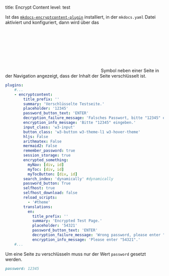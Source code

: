 title: Encrypt Content
level: test

Ist das [`mkdocs-encryptcontent-plugin`](https://github.com/unverbuggt/mkdocs-encryptcontent-plugin) installiert, in der `mkdocs.yaml` Datei aktiviert und konfiguriert,
dann wird über das <svg class="svg-1em"><use xlink:href="#encrypted" /></svg> Symbol neben einer Seite in der Navigation angezeigt, dass der Inhalt der Seite verschlüsselt ist.

```yaml
plugins:
    #...
    - encryptcontent:
        title_prefix: ''
        summary: 'Verschlüsselte Testseite.'
        placeholder: '12345'
        password_button_text: 'ENTER'
        decryption_failure_message: 'Falsches Passwort, bitte "12345" eingeben.'
        encryption_info_message: 'Bitte "12345" eingeben.'
        input_class: 'w3-input'
        button_class: 'w3-button w3-theme-l1 w3-hover-theme'
        hljs: False
        arithmatex: False
        mermaid2: False
        remember_password: true
        session_storage: true
        encrypted_something:
          myNav: [div, id]
          myToc: [div, id]
          myTocButton: [div, id]
        search_index: 'dynamically' #dynamically
        password_button: True
        selfhost: true
        selfhost_download: false
        reload_scripts:
          - '#theme'
        translations:
          en:
            title_prefix: ''
            summary: 'Encrypted Test Page.'
            placeholder: '54321'
            password_button_text: 'ENTER'
            decryption_failure_message: 'Wrong password, please enter "54321".'
            encryption_info_message: 'Please enter "54321".'
    #...
```

Um eine Seite zu verschlüsseln muss nur der Wert `password` gesetzt werden.

```markdown
password: 12345
```